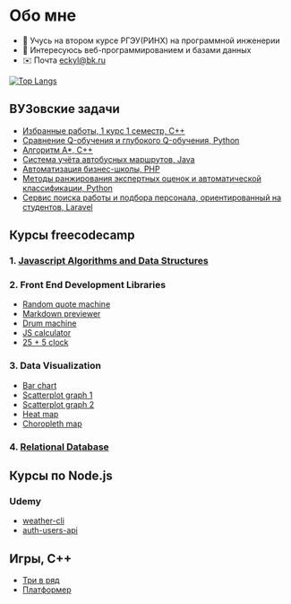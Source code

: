 # Обо мне

- 👋 Учусь на втором курсе РГЭУ(РИНХ) на программной инженерии
- 👀 Интересуюсь веб-программированием и базами данных
- ✉️ Почта <a href="mailto:eckyl@bk.ru">eckyl@bk.ru</a>

[![Top Langs](https://github-readme-stats.vercel.app/api/top-langs/?username=wybin4&layout=compact)](https://github.com/anuraghazra/github-readme-stats)

ВУЗовские задачи
---------------------------
* [Избранные работы, 1 курс 1 семестр, C++](https://github.com/wybin4/uni-cpp-tasks)
* [Сравнение Q-обучения и глубокого Q-обучения, Python](https://github.com/wybin4/ql-dql)
* [Алгоритм A*, C++](https://github.com/wybin4/a-star-pathfinding)
* [Система учёта автобусных маршрутов, Java](https://github.com/wybin4/bus-route-accounting-system)
* [Автоматизация бизнес-школы, PHP](https://github.com/wybin4/business-school)
* [Методы ранжирования экспертных оценок и автоматической классификации, Python](https://github.com/wybin4/systems-theory)
* [Сервис поиска работы и подбора персонала, ориентированный на студентов, Laravel](https://github.com/wybin4/job-service)

Курсы freecodecamp
---------------------------
### 1. [Javascript Algorithms and Data Structures](https://github.com/wybin4/js-tasks)
### 2. Front End Development Libraries
  * [Random quote machine](https://github.com/wybin4/genshin-random-quotes)
  * [Markdown previewer](https://github.com/wybin4/markdown-previewer)
  * [Drum machine](https://github.com/wybin4/drum-kit)
  * [JS calculator](https://codepen.io/wybin4/pen/wvmYQyQ)
  * [25 + 5 clock](https://github.com/wybin4/pomodoro)
### 3. Data Visualization
* [Bar chart](https://github.com/wybin4/covid-19-stats)
* [Scatterplot graph 1](https://github.com/wybin4/home-price-scatterplot)
* [Scatterplot graph 2](https://github.com/wybin4/covid-19-stats)
* [Heat map](https://github.com/wybin4/temperature-map)
* [Choropleth map](https://github.com/wybin4/quality-of-life-index)
### 4. [Relational Database](https://github.com/wybin4/db-projects)

Курсы по Node.js
---------------------------
### Udemy
* [weather-cli](https://github.com/wybin4/weather-cli)
* [auth-users-api](https://github.com/wybin4/users-api)

Игры, С++
---------------------------
* [Три в ряд](https://github.com/wybin4/match3)
* [Платформер](https://github.com/wybin4/bunny)
